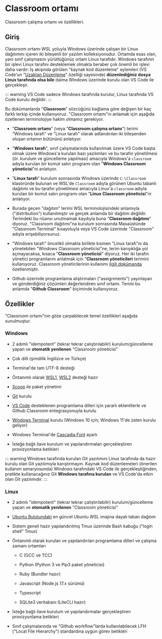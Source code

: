 # Classroom ortamı

Classroom çalışma ortamı ve özellikleri.

## Giriş

Classroom ortamı WSL yoluyla Windows üzerinde çalışan bir Linux dağıtımını içeren iki bileşenli bir yazılım
kolleksiyonudur.  Ortamda esas olan, yani sınıf çalışmasını yürüttüğünüz ortam Linux tarafıdır.  Windows tarafının bir
işlevi Linux tarafını desteklemek olmakla beraber çok önemli bir işlevi daha vardır: İş akışında görülen "kaynak kod
düzenleme" eylemleri (VS Code'un "[Uzaktan Düzenleme](https://code.visualstudio.com/docs/remote/remote-overview)"
özelliği sayesinde) **düzenlediğiniz dosya Linux tarafında olsa bile** daima Windows üzerinde kurulu olan VS Code ile
gerçekleşir.

::: warning
VS Code sadece Windows tarafında kurulur, Linux tarafında VS Code kurulu değildir.
:::

Bu dokümanlarda "**Classroom**" sözcüğünü bağlama göre değişen bir kaç farklı terkip içinde kullanıyoruz.  "Classroom
ortamı"nı anlamak için aşağıda özetlenen terminolojiye hakim olmamız gerekiyor.

- "**Classroom ortamı**" (veya "**Classroom çalışma ortamı**") terimi "Windows tarafı" ve "Linux tarafı" olarak
  adlandırılan iki bileşenden oluşan ortamın bütününü anlatıyor.

- "**Windows tarafı**", sınıf çalışmalarında kullanılmak üzere VS Code başta olmak üzere Windows'a kurulan bazı
  yazılımları ve bu tarafın yönetilmesi (ör. kurulum ve güncelleme yapılması) amacıyla Windows'a `classroom`
  adıyla kurulan bir komut satırı programı olan "**Windows Classroom yöneticisi**"ni anlatıyor.

- "**Linux tarafı**" kurulum sonrasında Windows üzerinde `C:\Classroom` klasöründe bulunan ve WSL'de `Classroom` adıyla
  görünen Ubuntu tabanlı dağıtımı ve bu tarafın yönetilmesi amacıyla Linux'a `classroom` adıyla kurulan bir komut satırı
  programı olan "**Linux Classroom yöneticisi**"ni anlatıyor.

- Burada geçen "dağıtım" terimi WSL terminolojisindeki anlamıyla ("distribution") kullanılmıştır ve gerçek anlamda bir
  dağıtım değildir.  Terimdeki bu nüansı unutmamak kaydıyla buna "**Classroom dağıtımı**" diyoruz. "Classroom
  dağıtımı"na kurulum sonrasında Masaüstünde "Classroom Terminal" kısayoluyla veya VS Code üzerinde "Classroom" adıyla
  erişebiliyorsunuz.

- "Windows tarafı" öncelikli olmakla birlikte kısmen "Linux tarafı"nı da yönetebilen "Windows Classroom yöneticisi"ne,
  terim karışıklığa yol açmayacaksa, kısaca  "**Classroom yöneticisi**" diyoruz.  Her iki tarafın yönetici programlarını
  anlatmak için "**Classroom yöneticileri** terimini kullanıyoruz.  Classroom yöneticilerinin kullanımı [ilgili
  dokümanda](./manager) özetlenmiştir.

- Github üzerinde programlama alıştırmaları ("assignments") yayınlayan ve gönderdiğiniz çözümleri değerlendiren sınıf
  ortamı.  Terimi bu anlamda "**Github Classroom**" biçiminde kullanıyoruz.

## Özellikler

"Classroom ortamı"nın göze çarpabilecek temel özellikleri aşağıda sunulmuştur.

### Windows

- 2 adımlı "idempotent" (tekrar tekrar çalıştırılabilir) kurulum/güncelleme yapan ve **otomatik yenilenen** "Classroom
  yöneticisi"

- Çok dilli (şimdilik İngilizce ve Türkçe)

- Terminal'de tam UTF-8 desteği

- Öntanımlı olarak [WSL1](https://docs.microsoft.com/en-us/windows/wsl/),
  [WSL2](https://docs.microsoft.com/en-us/windows/wsl/compare-versions) desteği hazır

- [Scoop](https://scoop.sh) ile paket yönetimi

- [Git](https://git-scm.com/) kurulu

- [VS Code](https://code.visualstudio.com/) desteklenen programlama dilleri için yararlı eklentilerle ve Github
  Classroom entegrasyonuyla kurulu

- [Windows Terminal](https://www.microsoft.com/en-us/p/windows-terminal/9n0dx20hk701) kurulu (Windows 10 için; Windows
  11'de zaten kurulu geliyor)

- Windows Terminal'de [Cascadia Font](https://github.com/microsoft/cascadia-code) ayarlı

- İsteğe bağlı ilave kurulum ve yapılandırmaları gerçekleştiren provizyonlama betikleri

::: warning
Windows tarafında kurulan Git yazılımını Linux tarafında da hazır kurulu olan Git yazılımıyla karıştırmayın.  Kaynak kod
düzenlemeleri (önerilen kullanım senaryosunda) Windows tarafındaki VS Code ile gerçekleştiğinden, pratikte
kullanacağınız Git **Windows tarafına kurulan** ve VS Code'da etkin olan Git yazılımıdır.
:::

### Linux

- 2 adımlı "idempotent" (tekrar tekrar çalıştırılabilir) kurulum/güncelleme yapan ve **otomatik yenilenen** "Classroom
  yöneticisi"

- [Ubuntu Bulutundaki](https://cloud-images.ubuntu.com/) en güncel Ubuntu WSL imajına dayalı taban dağıtım

- Sistem geneli hazır yapılandırılmış Tmux üzerinde Bash kabuğu ("login shell" Tmux)

- Öntanımlı olarak kurulan ve yapılandırılan programlama dilleri ve çalışma zamanı ortamları

  * C (GCC ve TCC)

  * Python (Python 3 ve Pip3 paket yöneticisi)

  * Ruby (Bundler hazır)

  * Javascript (Node.js 17.x sürümü)

  * Typescript

  * SQLite3 veritabanı (LiteCLI hazır)

- İsteğe bağlı ilave kurulum ve yapılandırmalar gerçekleştiren provizyonlama betikleri

- Sınıf çalışmalarında ve "Github workflow"larda kullanılabilecek LFH ("Local File Hierarchy") standardına uygun görev
  betikleri
